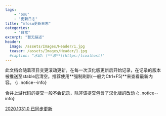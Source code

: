 ```yaml
---
tags:
    - "osu"
    - "更新日志"
title: "mfosu更新日志"
categories:
    - "日常"
excerpt: "暂无描述"
header:
  image: /assets/Images/Header/1.jpg
  teaser: /assets/Images/Header/1.jpg
  #caption: "水印: [**源**](https:/lcoalhost)"
---
```

此文档会随着项目变更滚动更新，在每一次汉化版更新后开始记录，在记录的版本被推送至stable后清空。推荐使用**强制刷新(一般为Ctrl+F5)**来查看最新内容。
{: .notice--info}

合并上游代码的提交一般不会记录，除非该提交包含了汉化版的改动
{: .notice--info}

[2020.1031.0 已同步更新](/更新日志/mfosu_20201031_update)